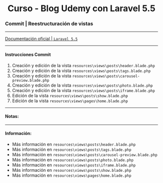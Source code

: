 
<!-- title -->
<h1 align="center">Curso - Blog Udemy con Laravel 5.5</h1>
<!-- end title -->

<!-- commit name -->
### Commit | __Reestructuración de vistas__
<!-- end commit name -->

- - - - - - - - - - - - - - - - - - - - - - - - - - - - - -

<!-- official documentation -->
[Documentación oficial | `Laravel 5.5` ](https://laravel.com/docs/5.5/)
<!-- end official documentation -->

- - - - - - - - - - - - - - - - - - - - - - - - - - - - - -

<!-- commit instructions -->
#### Instrucciones Commit
1. Creación y edición de la vista `resources\views\posts\header.blade.php`
2. Creación y edición de la vista `resources\views\posts\tags.blade.php`
3. Creación y edición de la vista `resources\views\posts\carousel-preview.blade.php`
4. Creación y edición de la vista `resources\views\posts\photo.blade.php`
5. Creación y edición de la vista `resources\views\posts\iframe.blade.php`
6. Edición de la vista `resources\views\posts\show.blade.php`
7. Edición de la vista `resources\views\pages\home.blade.php`
<!-- end commit instructions -->

- - - - - - - - - - - - - - - - - - - - - - - - - - - - - -

<!-- notes -->
#### Notas:
<!-- end notes -->

- - - - - - - - - - - - - - - - - - - - - - - - - - - - - -

<!-- information -->
#### Información:
- Más información en `resources\views\posts\header.blade.php`
- Más información en `resources\views\posts\tags.blade.php`
- Más información en `resources\views\posts\carousel-preview.blade.php`
- Más información en `resources\views\posts\photo.blade.php`
- Más información en `resources\views\posts\iframe.blade.php`
- Más información en `resources\views\posts\show.blade.php`
- Más información en `resources\views\pages\home.blade.php`
<!-- end information -->